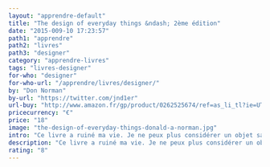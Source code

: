 ```yaml
---
layout: "apprendre-default"
title: "The design of everyday things &ndash; 2ème édition"
date: "2015-009-10 17:23:57"
path1: "apprendre"
path2: "livres"
path3: "designer"
category: "apprendre-livres"
tags: "livres-designer"
for-who: "designer"
for-who-url: "/apprendre/livres/designer/"
by: "Don Norman"
by-url: "https://twitter.com/jnd1er"
url-buy: "http://www.amazon.fr/gp/product/0262525674/ref=as_li_tl?ie=UTF8&camp=1642&creative=6746&creativeASIN=0262525674&linkCode=as2&tag=mdw-21"
pricecurrency: "€"
price: "18"
image: "the-design-of-everyday-things-donald-a-norman.jpg"
intro: "Ce livre a ruiné ma vie. Je ne peux plus considérer un objet sans évaluer son utilisabilité ou son affordance. Même avec des objets aussi simples qu'un taille crayon, je pense constamment à la façon dont il peut être améliorer. Une excellente lecture pour toute personne ayant comme signature d'email DESIGNER."
description: "Ce livre a ruiné ma vie. Je ne peux plus considérer un objet sans évaluer son utilisabilité ou son affordance."
rating: "8"
---
```

